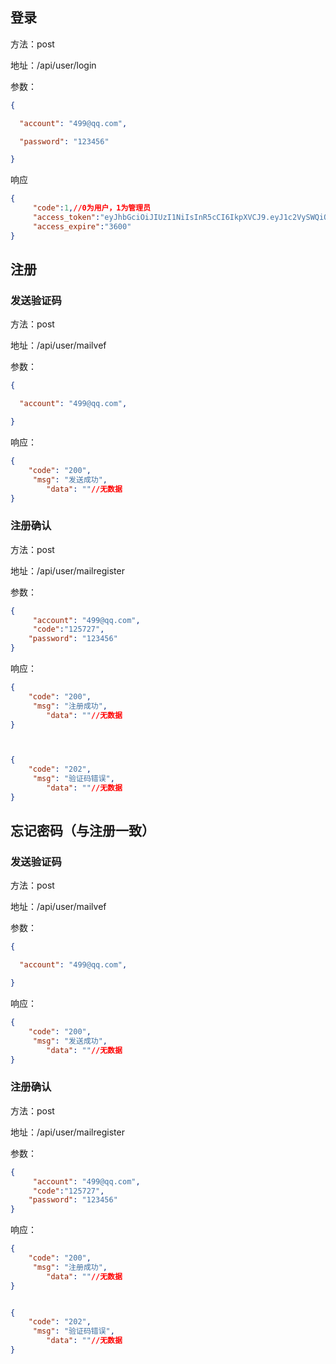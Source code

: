 ## 登录

方法：post

地址：/api/user/login

参数：

```json
{

  "account": "499@qq.com",

  "password": "123456"

}
```

响应

```json
{
     "code":1,//0为用户，1为管理员
     "access_token":"eyJhbGciOiJIUzI1NiIsInR5cCI6IkpXVCJ9.eyJ1c2VySWQiOjQ5OSwiaXNzIjoibXktcHJvamVjdCIsImV4cCI6MTY5MzQ4MzkyM30.3v9VQUZN87uaJKFTALt42r26A-Dk1-19_rP9R9ekfQ8",
     "access_expire":"3600"
}
```



## 注册

### 发送验证码

方法：post

地址：/api/user/mailvef

参数：

```json
{

  "account": "499@qq.com",

}
```

响应：

```json
{
	"code": "200",
     "msg": "发送成功",
    	"data": ""//无数据
}
```

### 注册确认

方法：post

地址：/api/user/mailregister

参数：

```json
{
     "account": "499@qq.com",
     "code":"125727",
	"password": "123456"
}
```

响应：

```json
{
	"code": "200",
     "msg": "注册成功",
    	"data": ""//无数据
}



{
	"code": "202",
     "msg": "验证码错误",
    	"data": ""//无数据
}
```

## 忘记密码（与注册一致）

### 发送验证码

方法：post

地址：/api/user/mailvef

参数：

```json
{

  "account": "499@qq.com",

}
```

响应：

```json
{
	"code": "200",
     "msg": "发送成功",
    	"data": ""//无数据
}
```

### 注册确认

方法：post

地址：/api/user/mailregister

参数：

```json
{
     "account": "499@qq.com",
     "code":"125727",
	"password": "123456"
}
```

响应：

```json
{
	"code": "200",
     "msg": "注册成功",
    	"data": ""//无数据
}


{
	"code": "202",
     "msg": "验证码错误",
    	"data": ""//无数据
}
```

